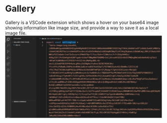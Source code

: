 # Gallery

Gallery is a VSCode extension which shows a hover on your base64 image showing information like image size, and provide a way to save it as a local image file.
![gallery.gif](https://raw.githubusercontent.com/archieyang/vscode-gallery/main/gallery.gif)
